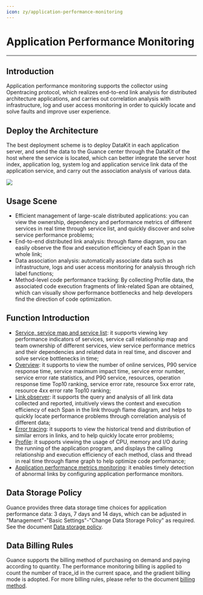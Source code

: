 ```yaml
---
icon: zy/application-performance-monitoring
---
```

# Application Performance Monitoring
---

## Introduction

Application performance monitoring supports the collector using Opentracing protocol, which realizes end-to-end link analysis for distributed architecture applications, and carries out correlation analysis with infrastructure, log and user access monitoring in order to quickly locate and solve faults and improve user experience.

## Deploy the Architecture

The best deployment scheme is to deploy DataKit in each application server, and send the data to the Guance center through the DataKit of the host where the service is located, which can better integrate the server host index, application log, system log and application service link data of the application service, and carry out the association analysis of various data.

![](img/1.apm-2.png)

## Usage Scene

- Efficient management of large-scale distributed applications: you can view the ownership, dependency and performance metrics of different services in real time through service list, and quickly discover and solve service performance problems;
- End-to-end distributed link analysis: through flame diagram, you can easily observe the flow and execution efficiency of each Span in the whole link;
- Data association analysis: automatically associate data such as infrastructure, logs and user access monitoring for analysis through rich label functions;
- Method-level code performance tracking: By collecting Profile data, the associated code execution fragments of link-related Span are obtained, which can visually show performance bottlenecks and help developers find the direction of code optimization.



## Function Introduction

- [Service, service map and service list](service.md): it supports viewing key performance indicators of services, service call relationship map and team ownership of different services, view service performance metrics and their dependencies and related data in real time, and discover and solve service bottlenecks in time;
- [Overview](overview.md): it supports to view the number of online services, P90 service response time, service maximum impact time, service error number, service error rate statistics, and P90 service, resources, operation response time Top10 ranking, service error rate, resource 5xx error rate, resource 4xx error rate Top10 ranking;
- [Link observer](explorer.md): it supports the query and analysis of all link data collected and reported, intuitively views the context and execution efficiency of each Span in the link through flame diagram, and helps to quickly locate performance problems through correlation analysis of different data;
- [Error tracing](error.md): it supports to view the historical trend and distribution of similar errors in links, and to help quickly locate error problems;
- [Profile](profile.md): it supports viewing the usage of CPU, memory and I/O during the running of the application program, and displays the calling relationship and execution efficiency of each method, class and thread in real time through flame graph to help optimize code performance;
- [Application performance metrics monitoring](../monitoring/monitor/application-performance-detection.md): it enables timely detection of abnormal links by configuring application performance monitors.

## Data Storage Policy

Guance provides three data storage time choices for application performance data: 3 days, 7 days and 14 days, which can be adjusted in "Management"-"Basic Settings"-"Change Data Storage Policy" as required. See the document [Data storage policy](https://preprod-docs.cloudcare.cn/billing/billing-method/data-storage/).

## Data Billing Rules

Guance supports the billing method of purchasing on demand and paying according to quantity. The performance monitoring billing is applied to count the number of trace_id in the current space, and the gradient billing mode is adopted. For more billing rules, please refer to the document [billing method](../billing/billing-method/index.md).
